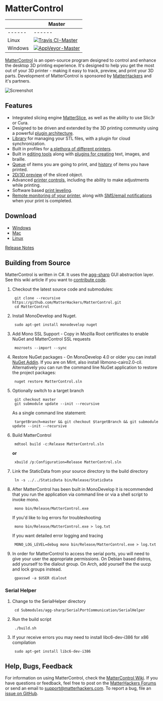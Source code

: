 MatterControl
=============

|        | Master |
| ------ | ------ |
| ------ | ------ |
| Linux | [![Travis CI-Master](https://travis-ci.org/MatterHackers/MatterControl.svg?branch=master)](https://travis-ci.org/MatterHackers/MatterControl) |
| Windows | [![AppVeyor-Master](https://ci.appveyor.com/api/projects/status/c85oe36mdgp446uw?svg=true)](https://ci.appveyor.com/project/johnlewin/mattercontrol) |

[MatterControl](http://www.mattercontrol.com/) is an open-source program designed to control and enhance the desktop 3D printing experience. It's designed to help you get the most out of your 3D printer - making it easy to track, preview, and print your 3D parts. Development of MatterControl is sponsored by [MatterHackers](http://www.matterhackers.com/) and it's partners.

![Screenshot](http://www.mattercontrol.com/static/mattercontrol/screenshot_slice.png)

Features
--------
* Integrated slicing engine [MatterSlice](https://github.com/MatterHackers/MatterSlice), as well as the ability to use Slic3r or Cura.
* Designed to be driven and extended by the 3D printing community using a powerful [plugin architecture](http://wiki.mattercontrol.com/Developing_Plugins).
* [Library](http://wiki.mattercontrol.com/Library) for managing your STL files, with a plugin for cloud synchronization.
* Built in profiles for [a plethora of different printers](http://www.mattercontrol.com/#jumpSupportedModels).
* Built in [editing tools](http://wiki.mattercontrol.com/3D_View/Edit) along with [plugins for creating](http://wiki.mattercontrol.com/Category:Design_Tools) text, images, and braille.
* [Queue](http://wiki.mattercontrol.com/Queue) of items you are going to print, and [history](http://wiki.mattercontrol.com/History) of items you have printed.
* [2D/3D preview](http://wiki.mattercontrol.com/Layer_View) of the sliced object.
* Advanced [printer controls](http://wiki.mattercontrol.com/Controls), including the ability to make adjustments while printing.
* Software based [print leveling](http://wiki.mattercontrol.com/Options/Software_Print_Leveling).
* [Remote monitoring of your printer](http://sync.mattercontrol.com/), along with [SMS/email notifications](http://wiki.mattercontrol.com/Options/Notifications) when your print is completed.

Download
------------------------
* [Windows](https://mattercontrol.appspot.com/downloads/mattercontrol-windows/release)
* [Mac](https://mattercontrol.appspot.com/downloads/mattercontrol-mac-os-x/release)
* [Linux](http://wiki.mattercontrol.com/Running_on_Linux)

[Release Notes](http://wiki.mattercontrol.com/Release_Notes)

Building from Source
----------------------
MatterControl is written in C#. It uses the [agg-sharp](https://github.com/MatterHackers/agg-sharp) GUI abstraction layer. See this wiki article if you want to [contribute code](http://wiki.mattercontrol.com/Contributing_Code).

1. Checkout the latest source code and submodules:

        git clone --recursive https://github.com/MatterHackers/MatterControl.git
        cd MatterControl

2. Install MonoDevelop and Nuget.

        sudo apt-get install monodevelop nuget

3. Add Mono SSL Support - Copy in Mozilla Root certificates to enable NuGet and MatterControl SSL requests

        mozroots --import --sync

4. Restore NuGet packages - On MonoDevelop 4.0 or older you can install [NuGet Addin](https://github.com/mrward/monodevelop-nuget-addin). If you are on Mint, also install libmono-cairo2.0-cil. Alternatively you can run the command line NuGet application to restore the project packages:

        nuget restore MatterControl.sln

5. Optionally switch to a target branch

        git checkout master
        git submodule update --init --recursive

    As a single command line statement:

        targetBranch=master && git checkout $targetBranch && git submodule update --init --recursive

6. Build MatterControl

        mdtool build -c:Release MatterControl.sln

    **or**

        xbuild /p:Configuration=Release MatterControl.sln

7. Link the StaticData from your source directory to the build directory

        ln -s ../../StaticData bin/Release/StaticData

8. After MatterControl has been built in MonoDevelop it is recommended that you run the application via command line or via a shell script to invoke mono.

        mono bin/Release/MatterControl.exe

    If you'd like to log errors for troubleshooting

        mono bin/Release/MatterControl.exe > log.txt

    If you want detailed error logging and tracing

        MONO_LOG_LEVEL=debug mono bin/Release/MatterControl.exe > log.txt

9. In order for MatterControl to access the serial ports, you will need to give your user the appropriate permissions. On Debian based distros, add yourself to the dialout group. On Arch, add yourself the the uucp and lock groups instead.

        gpasswd -a $USER dialout


### Serial Helper

1. Change to the SerialHelper directory

        cd Submodules/agg-sharp/SerialPortCommunication/SerialHelper

2. Run the build script

        ./build.sh

3. If your receive errors you may need to install libc6-dev-i386 for x86 compilation

        sudo apt-get install libc6-dev-i386


Help, Bugs, Feedback
--------------------
For information on using MatterControl, check the [MatterControl Wiki](http://wiki.mattercontrol.com/Main_Page). If you have questions or feedback, feel free to post on the [MatterHackers Forums](http://forums.matterhackers.com/) or send an email to support@matterhackers.com. To report a bug, file an [issue on GitHub](https://github.com/MatterHackers/MatterControl/issues).
